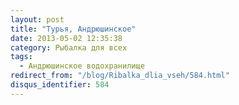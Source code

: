 ```yaml
---
layout: post
title: "Турья, Андрюшинское"
date: 2013-05-02 12:35:38
category: Рыбалка для всех
tags:
  - Андрюшинское водохранилище
redirect_from: "/blog/Ribalka_dlia_vseh/584.html"
disqus_identifier: 584
---
```

